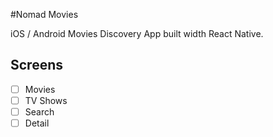 #Nomad Movies

iOS / Android Movies Discovery App built
width React Native.

## Screens

- [ ] Movies
- [ ] TV Shows
- [ ] Search
- [ ] Detail